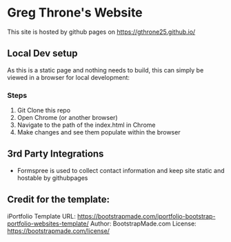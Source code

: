 # Greg Throne's Website

This site is hosted by github pages on https://gthrone25.github.io/

## Local Dev setup

As this is a static page and nothing needs to build, this can simply be viewed in a browser for local development:

### Steps

1. Git Clone this repo
2. Open Chrome (or another browser)
3. Navigate to the path of the index.html in Chrome
4. Make changes and see them populate within the browser

## 3rd Party Integrations

- Formspree is used to collect contact information and keep site static and hostable by githubpages

## Credit for the template:

iPortfolio
Template URL: https://bootstrapmade.com/iportfolio-bootstrap-portfolio-websites-template/
Author: BootstrapMade.com
License: https://bootstrapmade.com/license/
